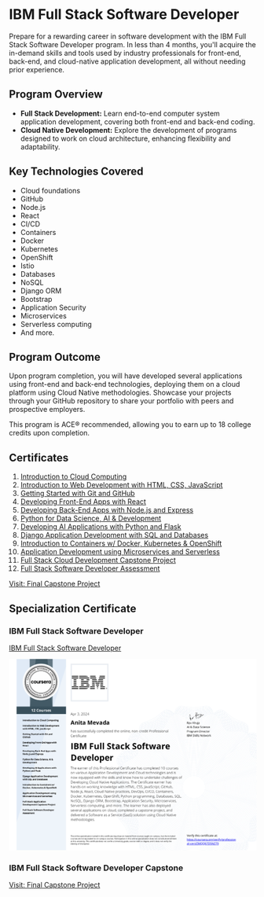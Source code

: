 # IBM Full Stack Software Developer

Prepare for a rewarding career in software development with the IBM Full Stack Software Developer program. In less than 4 months, you'll acquire the in-demand skills and tools used by industry professionals for front-end, back-end, and cloud-native application development, all without needing prior experience.

## Program Overview

- **Full Stack Development:** Learn end-to-end computer system application development, covering both front-end and back-end coding.
- **Cloud Native Development:** Explore the development of programs designed to work on cloud architecture, enhancing flexibility and adaptability.

## Key Technologies Covered

- Cloud foundations
- GitHub
- Node.js
- React
- CI/CD
- Containers
- Docker
- Kubernetes
- OpenShift
- Istio
- Databases
- NoSQL
- Django ORM
- Bootstrap
- Application Security
- Microservices
- Serverless computing
- And more.

## Program Outcome

Upon program completion, you will have developed several applications using front-end and back-end technologies, deploying them on a cloud platform using Cloud Native methodologies. Showcase your projects through your GitHub repository to share your portfolio with peers and prospective employers.

This program is ACE® recommended, allowing you to earn up to 18 college credits upon completion.

## Certificates

1. [Introduction to Cloud Computing](https://coursera.org/share/438a8e16af4786782c8a739aef79e999)
2. [Introduction to Web Development with HTML, CSS, JavaScript](https://coursera.org/share/20492cac6fc0dab8c96fa15c44044f87)
3. [Getting Started with Git and GitHub](https://coursera.org/share/01e159dc7ddc85cde0b35634c06b79a9)
4. [Developing Front-End Apps with React](https://coursera.org/share/3b7b7f890c9a72d6e2a4d2247f1c4d77)
5. [Developing Back-End Apps with Node.js and Express](https://coursera.org/share/b025f8ddca696d82e1b737480c82b769)
6. [Python for Data Science, AI & Development](https://coursera.org/share/577c9bcf07459df260d54cce8f09469f)
7. [Developing AI Applications with Python and Flask](https://coursera.org/share/f4ce59c0d68e4569056faaf2fdb4c256)
8. [Django Application Development with SQL and Databases](https://coursera.org/share/47d8c39642888094ad458b5e44a3c9f3)
9. [Introduction to Containers w/ Docker, Kubernetes & OpenShift](https://coursera.org/share/cfa7b88b913e4a8446b9dc706c0802b0)
10. [Application Development using Microservices and Serverless](https://coursera.org/share/f3afa1bb51633c8b8d87e56dae1e9983)
11. [Full Stack Cloud Development Capstone Project](https://coursera.org/share/6b0e151042ad507015e50f4484649144)
12. [Full Stack Software Developer Assessment](https://coursera.org/share/f51f0b608da3bbd44f469adb32a5c637)

[Visit: Final Capstone Project](https://github.com/AnitaMevada/xrwvm-fullstack_developer_capstone.git)

## Specialization Certificate

### IBM Full Stack Software Developer

[IBM Full Stack Software Developer](https://coursera.org/share/d3352bc5c9314c9951118a03cc5ce184)

![IBM Full Stack Software Developer Certificate](./IBM%20Full%20Stack%20Software.png)

### IBM Full Stack Software Developer Capstone

[Visit: Final Capstone Project](https://github.com/AnitaMevada/xrwvm-fullstack_developer_capstone.git)
